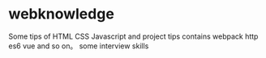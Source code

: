 # webknowledge
Some tips of HTML CSS Javascript and project tips
contains webpack http es6 vue and so on。
some interview skills
